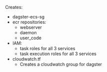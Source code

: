 Creates:
- dagster-ecs-sg
- ecr repositories:
    - webserver
    - daemon
    - user_code
- IAM:
    - task roles for all 3 services 
    - task execution roles for all 3 services
- cloudwatch.tf
    - Creates a cloudwatch group for dagster